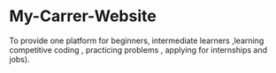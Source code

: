# My-Carrer-Website
To provide one platform for beginners, intermediate learners ,learning competitive coding , practicing problems , applying for internships and jobs).
